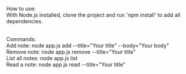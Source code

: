 How to use:<br />
With Node.js installed, clone the project and run 'npm install' to add all dependencies.<br /><br />

Commands:<br />
Add note: node app.js add --title="Your title" --body="Your body"<br />
Remove note: node app.js remove --title="Your title"<br />
List all notes: node app.js list<br />
Read a note: node app.js read --title="Your title"
